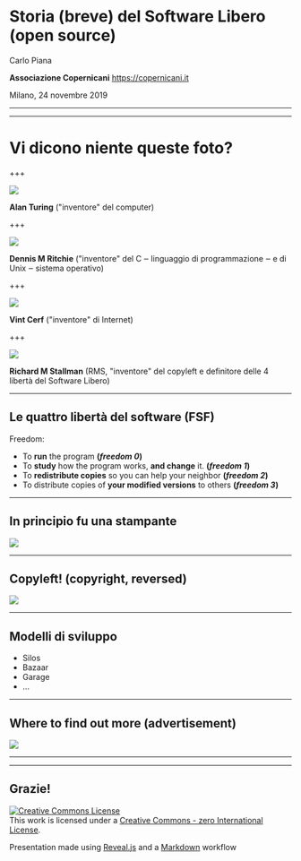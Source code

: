 # Storia (breve) del Software Libero (open source)


Carlo Piana

**Associazione Copernicani**
  https://copernicani.it

Milano, 24 novembre 2019

---
<!-- .slide:  data-background-iframe="https://wall.sli.do/event/2wf1qxfp"  -->

---
# Vi dicono niente queste foto?

+++


<img class="center-img" src="markdown/assets/alan_turing.jpg" />

<span class="fragment">**Alan Turing** ("inventore" del computer)</span>

+++

<img class="center-img" src="markdown/assets/dennisritchie5.jpg" style="max-height=500px;"  />

<span class="fragment">**Dennis M Ritchie** ("inventore" del C ‒ linguaggio di programmazione ‒ e di Unix ‒ sistema operativo)</span>

+++

<img class="center-img" src="markdown/assets/vint_cerf.jpg"  />

<span class="fragment">**Vint Cerf** ("inventore" di Internet)</span>

+++

<img class="center-img" src="markdown/assets/stallman.jpg"  />

<span class="fragment"> **Richard M Stallman** (RMS, "inventore" del copyleft e definitore delle 4 libertà del Software Libero)</span>

---

## Le quattro libertà del software (FSF)

Freedom:

- To **run** the program
  <strong><span class="fragment">(_freedom 0_)</span></strong>
- To **study** how the program works, **and change** it.
  <strong><span class="fragment">(_freedom 1_)</span></strong>
- To **redistribute copies** so you can help your neighbor
  <strong><span class="fragment">(_freedom 2_)</span></strong>
- To distribute copies of **your modified versions** to others
  <strong><span class="fragment">(_freedom 3_)</span></strong>

---

## In principio fu una stampante

<img class="center-img" src="markdown/assets/printer.jpg"  />

---

## Copyleft! (copyright, reversed)

<img class="center-img" src="markdown/assets/lock_copyleft.jpg"  />

---

## Modelli di sviluppo

* Silos
* Bazaar
* Garage
* ...

---

## Where to find out more (advertisement)

<img class="center-img" src="markdown/assets/book_piana.jpg" />

---
<!-- .slide:  data-background-iframe="https://wall.sli.do/event/2wf1qxfp"  -->
---

## Grazie!


<div class="bottom">
<p><a rel="license" href="http://creativecommons.org/publicdomain/zero/1.0/"><img alt="Creative Commons License" style="border-width:0" src="http://i.creativecommons.org/p/zero/1.0/88x31.png" /></a><br />This work is licensed under a <a rel="license" href="http://creativecommons.org/publicdomain/zero/1.0/">Creative Commons - zero International License</a>.
</p>

Presentation made using [Reveal.js][81aa3153] and a [Markdown](https://daringfireball.net/projects/markdown/syntax) workflow

</div>

  [81aa3153]: https://revealjs.com/ "Reveal"
